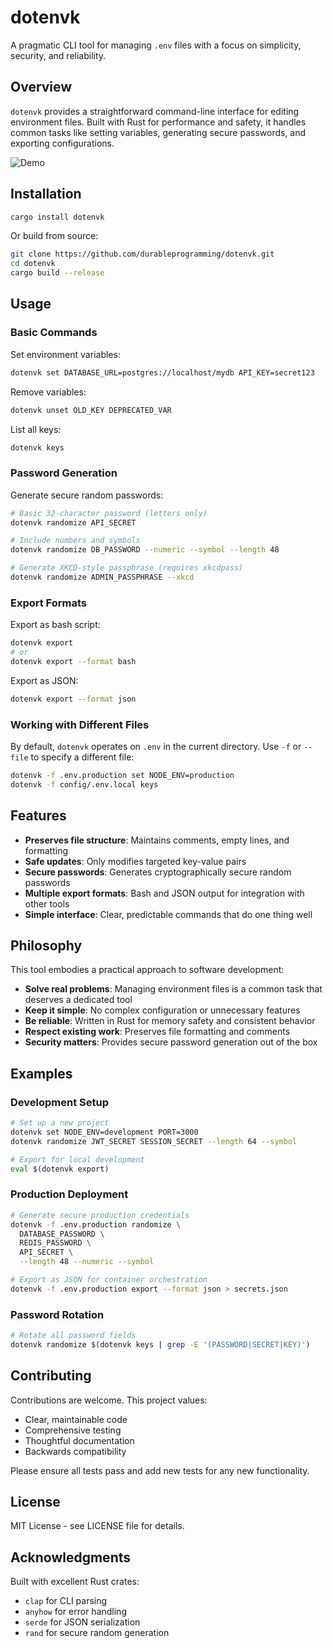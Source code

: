 # dotenvk

A pragmatic CLI tool for managing `.env` files with a focus on simplicity, security, and reliability.

## Overview

`dotenvk` provides a straightforward command-line interface for editing environment files. Built with Rust for performance and safety, it handles common tasks like setting variables, generating secure passwords, and exporting configurations.

![Demo](demo/demo.gif)

## Installation

```bash
cargo install dotenvk
```

Or build from source:

```bash
git clone https://github.com/durableprogramming/dotenvk.git
cd dotenvk
cargo build --release
```

## Usage

### Basic Commands

Set environment variables:
```bash
dotenvk set DATABASE_URL=postgres://localhost/mydb API_KEY=secret123
```

Remove variables:
```bash
dotenvk unset OLD_KEY DEPRECATED_VAR
```

List all keys:
```bash
dotenvk keys
```

### Password Generation

Generate secure random passwords:
```bash
# Basic 32-character password (letters only)
dotenvk randomize API_SECRET

# Include numbers and symbols
dotenvk randomize DB_PASSWORD --numeric --symbol --length 48

# Generate XKCD-style passphrase (requires xkcdpass)
dotenvk randomize ADMIN_PASSPHRASE --xkcd
```

### Export Formats

Export as bash script:
```bash
dotenvk export
# or
dotenvk export --format bash
```

Export as JSON:
```bash
dotenvk export --format json
```

### Working with Different Files

By default, `dotenvk` operates on `.env` in the current directory. Use `-f` or `--file` to specify a different file:

```bash
dotenvk -f .env.production set NODE_ENV=production
dotenvk -f config/.env.local keys
```

## Features

- **Preserves file structure**: Maintains comments, empty lines, and formatting
- **Safe updates**: Only modifies targeted key-value pairs
- **Secure passwords**: Generates cryptographically secure random passwords
- **Multiple export formats**: Bash and JSON output for integration with other tools
- **Simple interface**: Clear, predictable commands that do one thing well

## Philosophy

This tool embodies a practical approach to software development:

- **Solve real problems**: Managing environment files is a common task that deserves a dedicated tool
- **Keep it simple**: No complex configuration or unnecessary features
- **Be reliable**: Written in Rust for memory safety and consistent behavior
- **Respect existing work**: Preserves file formatting and comments
- **Security matters**: Provides secure password generation out of the box

## Examples

### Development Setup

```bash
# Set up a new project
dotenvk set NODE_ENV=development PORT=3000
dotenvk randomize JWT_SECRET SESSION_SECRET --length 64 --symbol

# Export for local development
eval $(dotenvk export)
```

### Production Deployment

```bash
# Generate secure production credentials
dotenvk -f .env.production randomize \
  DATABASE_PASSWORD \
  REDIS_PASSWORD \
  API_SECRET \
  --length 48 --numeric --symbol

# Export as JSON for container orchestration
dotenvk -f .env.production export --format json > secrets.json
```

### Password Rotation

```bash
# Rotate all password fields
dotenvk randomize $(dotenvk keys | grep -E '(PASSWORD|SECRET|KEY)')
```

## Contributing

Contributions are welcome. This project values:

- Clear, maintainable code
- Comprehensive testing
- Thoughtful documentation
- Backwards compatibility

Please ensure all tests pass and add new tests for any new functionality.

## License

MIT License - see LICENSE file for details.

## Acknowledgments

Built with excellent Rust crates:

- `clap` for CLI parsing
- `anyhow` for error handling
- `serde` for JSON serialization
- `rand` for secure random generation

